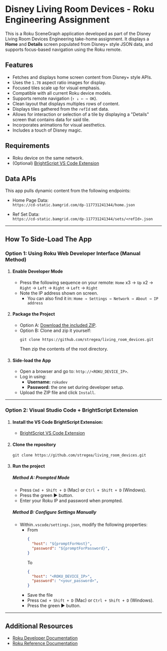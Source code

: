 # Disney Living Room Devices - Roku Engineering Assignment

This is a Roku SceneGraph application developed as part of the Disney Living Room Devices Engineering take-home assignment. 
It displays a **Home** and **Details** screen populated from Disney+ style JSON data, and supports focus-based 
navigation using the Roku remote.


## Features

- Fetches and displays home screen content from Disney+ style APIs.
- Uses the `1.78` aspect ratio images for display.
- Focused tiles scale up for visual emphasis.
- Compatible with all current Roku device models.
- Supports remote navigation (`↑ ↓ ← → OK`).
- Clean layout that displays multiples rows of content.
- Displays tiles gathered from the `refId` set data.
- Allows for interaction or selection of a tile by displaying a "Details" screen that contains data for said tile.
- Incorporates animations for visual aesthetics.
- Includes a touch of Disney magic.

## Requirements
- Roku device on the same network.
- (Optional) [BrightScript VS Code Extension](https://marketplace.visualstudio.com/items?itemName=RokuCommunity.brightscript)

## Data APIs
This app pulls dynamic content from the following endpoints:

- Home Page Data:  
  `https://cd-static.bamgrid.com/dp-117731241344/home.json`

- Ref Set Data:  
  `https://cd-static.bamgrid.com/dp-117731241344/sets/<refId>.json`

---

## How To Side-Load The App

### Option 1: Using Roku Web Developer Interface (Manual Method)

1. #### Enable Developer Mode
   - Press the following sequence on your remote:
     `Home` x3 → `Up` x2 → `Right` → `Left` → `Right` → `Left` → `Right`
   - Note the IP address shown on screen.
     - You can also find it in: `Home → Settings → Network → About → IP address`

2. #### Package the Project
    - Option A: [Download the included ZIP](https://github.com/stregea/living_room_devices/blob/main/living_room_devices.zip).
    - Option B: Clone and zip it yourself:
        ```
        git clone https://github.com/stregea/living_room_devices.git
        ```
      Then zip the contents of the root directory.

3. #### Side-load the App
   - Open a browser and go to: `http://<ROKU_DEVICE_IP>`.
   - Log in using:
     - **Username:** `rokudev`
     - **Password:** the one set during developer setup.
   - Upload the ZIP file and click `Install`.

---

### Option 2: Visual Studio Code + BrightScript Extension

1. #### Install the VS Code BrightScript Extension:
    - [BrightScript VS Code Extension](https://marketplace.visualstudio.com/items?itemName=RokuCommunity.brightscript)

2. #### Clone the repository
   ```
   git clone https://github.com/stregea/living_room_devices.git
   ```

3. #### Run the project
   ##### Method A: Prompted Mode 
   - Press `Cmd + Shift + D` (Mac) or `Ctrl + Shift + D` (Windows).
   - Press the green ▶️ button.
   - Enter your Roku IP and password when prompted.

   ##### Method B: Configure Settings Manually
    - Within`.vscode/settings.json`, modify the following properties:
      - From 
        ```json
        {
          "host": "${promptForHost}",
          "password": "${promptForPassword}",
        }
        ```
        To
        ```json
        {
          "host": "<ROKU_DEVICE_IP>",
          "password": "<your_password>",
        }
        ```
      - Save the file
      - Press `Cmd + Shift + D` (Mac) or `Ctrl + Shift + D` (Windows).
      - Press the green ▶️ button.

---

## Additional Resources

- [Roku Developer Documentation](https://developer.roku.com/docs/developer-program/getting-started/roku-dev-prog.md)
- [Roku Reference Documentation](https://developer.roku.com/docs/references/references-overview.md)